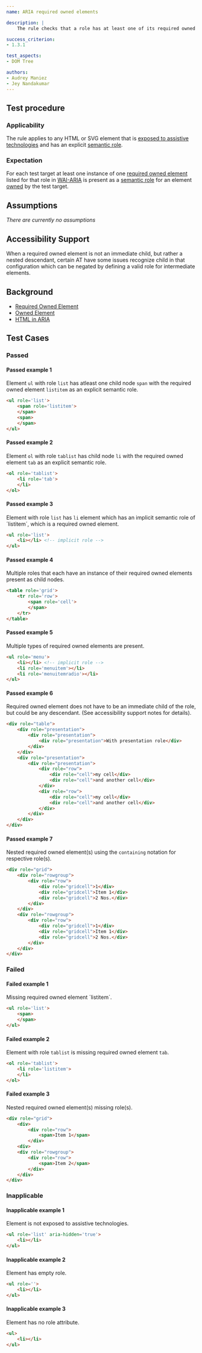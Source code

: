 ```yaml
---
name: ARIA required owned elements

description: |
	The rule checks that a role has at least one of its required owned elements.

success_criterion:
- 1.3.1

test_aspects:
- DOM Tree

authors:
- Audrey Maniez
- Jey Nandakumar
---
```


## Test procedure

### Applicability

The rule applies to any HTML or SVG element that is [exposed to assistive technologies](#exposed-to-assistive-technologies) and has an explicit [semantic role](#semantic-role).

### Expectation

For each test target at least one instance of one [required owned element](https://www.w3.org/TR/wai-aria-1.1/#mustContain) listed for that role in [WAI-ARIA](https://www.w3.org/TR/wai-aria) is present as a [semantic role](#semantic-role) for an element [owned](https://www.w3.org/TR/wai-aria-1.1/#dfn-owned-element) by the test target.

## Assumptions

*There are currently no assumptions*

## Accessibility Support

When a required owned element is not an immediate child, but rather a nested descendant, certain AT have some issues recognize child in that configuration which can be negated by defining a valid role for intermediate elements.

## Background

- [Required Owned Element](https://www.w3.org/TR/wai-aria-1.1/#mustContain)
- [Owned Element](https://www.w3.org/TR/wai-aria-1.1/#dfn-owned-element)
- [HTML in ARIA](https://www.w3.org/TR/html-aria/)

## Test Cases

### Passed

#### Passed example 1

Element `ul` with role `list` has atleast one child node `span` with the required owned element `listitem` as an explicit semantic role.

```html
<ul role='list'>
	<span role='listitem'>
	</span>
	<span>
	</span>
</ul>
```

#### Passed example 2

Element `ol` with role `tablist` has child node `li` with the required owned element `tab` as an explicit semantic role.

```html
<ol role='tablist'>
	<li role='tab'>
	</li>
</ol>
```

#### Passed example 3

Element with role `list` has `li` element which has an implicit semantic role of ´listitem´, which is a required owned element.

```html
<ul role='list'>
	<li></li> <!-- implicit role -->
</ul>
```

#### Passed example 4

Multiple roles that each have an instance of their required owned elements present as child nodes.

```html
<table role='grid'>
	<tr role='row'>
		<span role='cell'>
		</span>
	</tr>
</table>
```

#### Passed example 5

Multiple types of required owned elements are present.

```html
<ul role='menu'>
	<li></li> <!-- implicit role -->
	<li role='menuitem'></li>
	<li role='menuitemradio'></li>
</ul>
```

#### Passed example 6

Required owned element does not have to be an immediate child of the role, but could be any descendant. (See accessibility support notes for details).

```html
<div role="table">
	<div role="presentation">
		<div role="presentation">
			<div role="presentation">With presentation role</div>
		</div>
	</div>
	<div role="presentation">
		<div role="presentation">
			<div role="row">
				<div role="cell">my cell</div>
				<div role="cell">and another cell</div>
			</div>
			<div role="row">
				<div role="cell">my cell</div>
				<div role="cell">and another cell</div>
			</div>
		</div>
	</div>
</div>
```

#### Passed example 7

Nested required owned element(s) using the `containing` notation for respective role(s).

```html
<div role="grid">
	<div role="rowgroup">
		<div role="row">
			<div role="gridcell">1</div>
			<div role="gridcell">Item 1</div>
			<div role="gridcell">2 Nos.</div>
		</div>
	</div>
	<div role="rowgroup">
		<div role="row">
			<div role="gridcell">1</div>
			<div role="gridcell">Item 1</div>
			<div role="gridcell">2 Nos.</div>
		</div>
	</div>
</div>
```

### Failed

#### Failed example 1

Missing required owned element ´listitem´.

```html
<ul role='list'>
	<span>
	</span>
</ul>
```

#### Failed example 2

Element with role `tablist` is missing required owned element `tab`.

```html
<ol role='tablist'>
	<li role='listitem'>
	</li>
</ol>
```

#### Failed example 3

Nested required owned element(s) missing role(s).

```html
<div role="grid">
	<div>
		<div role="row">
			<span>Item 1</span>
		</div>
	<div>
	<div role="rowgroup">
		<div role="row">
			<span>Item 2</span>
		</div>
	</div>
</div>
```

### Inapplicable

#### Inapplicable example 1

Element is not exposed to assistive technologies.

```html
<ul role='list' aria-hidden='true'>
	<li></li>
</ul>
```

#### Inapplicable example 2

Element has empty role.

```html
<ul role=''>
	<li></li>
</ul>
```

#### Inapplicable example 3

Element has no role attribute.

```html
<ul>
	<li></li>
</ul>
```